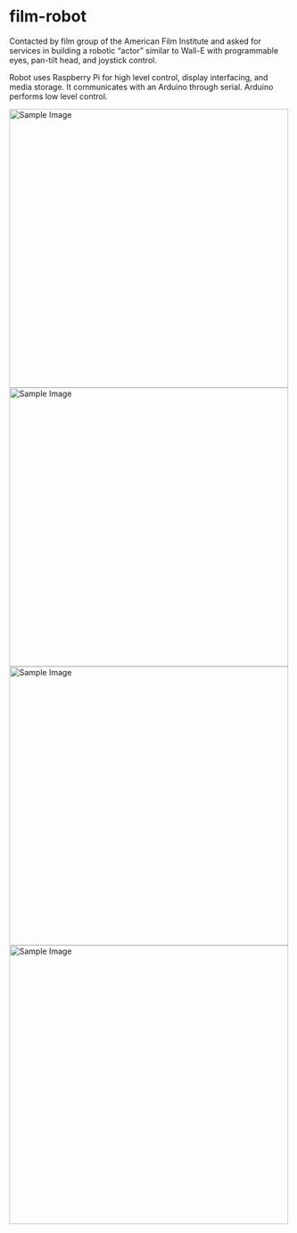 # film-robot

Contacted by film group of the American Film Institute and asked for services in building a robotic “actor” similar to Wall-E with programmable eyes, pan-tilt head, and joystick control.

Robot uses Raspberry Pi for high level control, display interfacing, and media storage. It communicates with an Arduino through serial. Arduino performs low level control.

<img src="https://github.com/mkuznets23/film-robot/assets/77693398/4f92dc0b-a19b-44fb-82f6-8cd44cd222c8" alt="Sample Image" width="500"/>
<img src="https://github.com/mkuznets23/film-robot/assets/77693398/e02bdd96-fc42-4375-87df-c232d3f53f8c" alt="Sample Image" width="500"/>
<img src="https://github.com/mkuznets23/film-robot/assets/77693398/3c565a47-d341-418f-8f7e-ce9cecf6c0af" alt="Sample Image" width="500"/>
<img src="https://github.com/mkuznets23/film-robot/assets/77693398/503fc36c-17d4-491c-bb17-c7860ec52b29" alt="Sample Image" width="500"/>


